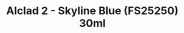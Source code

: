 ---
layout: product
title: "Alclad 2 - Skyline Blue (FS25250) 30ml"
price: "TBA" 
desc: "N/A"
img_path: "/assets/img/ALCE615.jpg"
brand: "N/A"
available: false
special_offer: false
new: false
soon: false
cat: "040000"
subcat: "040300"
subsubcat: "0N/A"
sifra: "ALCE615"
popular: false
---